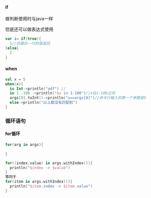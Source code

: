 #### if

做判断使用时与java一样

但是还可以做表达式使用

```kotlin
var i= if(true){
  1//将最后一行的值返回
}else{
  2
}
```

#### when

```kotlin
val x = 5
when(x){
  is Int->println("adf") //
  in 1..100 ->println("$x in 1-100")//x在1-100之间
  args[0].toInt()->println("x==args[0]")//命令行输入的第一个参数是5
  else->println("以上都没有匹配到")
}
```



### 循环语句

#### for循环

```kotlin
for(arg in args){
  
}

for((index,value) in args.withIndex()){
  println("$index -> $value")
}
等同于
for(item in args.withIndex()){
  println("$item.index -> $item.value")
}

```



